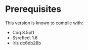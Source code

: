 # Prerequisites

This version is known to compile with:

 - Coq 8.5pl1
 - Ssreflect 1.6
 - Iris dc6db28b

